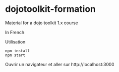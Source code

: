 # dojotoolkit-formation

Material for a dojo toolkit 1.x course

In French

Utilisation

```
npm install
npm start
```

Ouvrir un navigateur et aller sur http://localhost:3000


